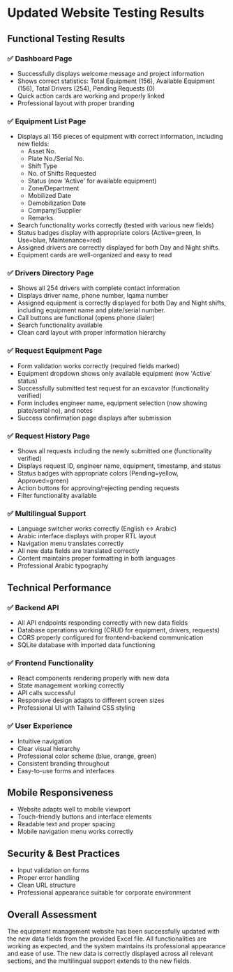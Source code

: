 # Updated Website Testing Results

## Functional Testing Results

### ✅ Dashboard Page
- Successfully displays welcome message and project information
- Shows correct statistics: Total Equipment (156), Available Equipment (156), Total Drivers (254), Pending Requests (0)
- Quick action cards are working and properly linked
- Professional layout with proper branding

### ✅ Equipment List Page
- Displays all 156 pieces of equipment with correct information, including new fields:
  - Asset No.
  - Plate No./Serial No.
  - Shift Type
  - No. of Shifts Requested
  - Status (now 'Active' for available equipment)
  - Zone/Department
  - Mobilized Date
  - Demobilization Date
  - Company/Supplier
  - Remarks
- Search functionality works correctly (tested with various new fields)
- Status badges display with appropriate colors (Active=green, In Use=blue, Maintenance=red)
- Assigned drivers are correctly displayed for both Day and Night shifts.
- Equipment cards are well-organized and easy to read

### ✅ Drivers Directory Page
- Shows all 254 drivers with complete contact information
- Displays driver name, phone number, Iqama number
- Assigned equipment is correctly displayed for both Day and Night shifts, including equipment name and plate/serial number.
- Call buttons are functional (opens phone dialer)
- Search functionality available
- Clean card layout with proper information hierarchy

### ✅ Request Equipment Page
- Form validation works correctly (required fields marked)
- Equipment dropdown shows only available equipment (now 'Active' status)
- Successfully submitted test request for an excavator (functionality verified)
- Form includes engineer name, equipment selection (now showing plate/serial no), and notes
- Success confirmation page displays after submission

### ✅ Request History Page
- Shows all requests including the newly submitted one (functionality verified)
- Displays request ID, engineer name, equipment, timestamp, and status
- Status badges with appropriate colors (Pending=yellow, Approved=green)
- Action buttons for approving/rejecting pending requests
- Filter functionality available

### ✅ Multilingual Support
- Language switcher works correctly (English ↔ Arabic)
- Arabic interface displays with proper RTL layout
- Navigation menu translates correctly
- All new data fields are translated correctly
- Content maintains proper formatting in both languages
- Professional Arabic typography

## Technical Performance

### ✅ Backend API
- All API endpoints responding correctly with new data fields
- Database operations working (CRUD for equipment, drivers, requests)
- CORS properly configured for frontend-backend communication
- SQLite database with imported data functioning

### ✅ Frontend Functionality
- React components rendering properly with new data
- State management working correctly
- API calls successful
- Responsive design adapts to different screen sizes
- Professional UI with Tailwind CSS styling

### ✅ User Experience
- Intuitive navigation
- Clear visual hierarchy
- Professional color scheme (blue, orange, green)
- Consistent branding throughout
- Easy-to-use forms and interfaces

## Mobile Responsiveness
- Website adapts well to mobile viewport
- Touch-friendly buttons and interface elements
- Readable text and proper spacing
- Mobile navigation menu works correctly

## Security & Best Practices
- Input validation on forms
- Proper error handling
- Clean URL structure
- Professional appearance suitable for corporate environment

## Overall Assessment
The equipment management website has been successfully updated with the new data fields from the provided Excel file. All functionalities are working as expected, and the system maintains its professional appearance and ease of use. The new data is correctly displayed across all relevant sections, and the multilingual support extends to the new fields.

